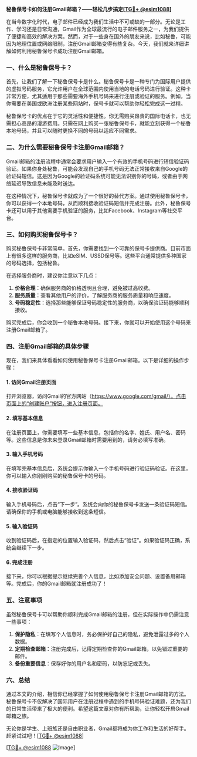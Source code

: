 **秘鲁保号卡如何注册Gmail邮箱？——轻松几步搞定[[TG💪+ @esim1088](https://t.me/s/esim1088)]**

在当今数字化时代，电子邮件已经成为我们生活中不可或缺的一部分。无论是工作、学习还是日常沟通，Gmail作为全球最流行的电子邮件服务之一，为我们提供了便捷和高效的解决方案。然而，对于一些身在国外的朋友来说，比如秘鲁，可能因为地理位置或网络限制，注册Gmail邮箱变得有些复杂。今天，我们就来详细讲解如何利用秘鲁保号卡成功注册Gmail邮箱。

### 一、什么是秘鲁保号卡？

首先，让我们了解一下秘鲁保号卡是什么。秘鲁保号卡是一种专门为国际用户提供的虚拟号码服务，它允许用户在全球范围内使用当地的电话号码进行验证。这种卡非常方便，尤其适用于那些需要海外手机号码来进行注册或验证的服务。例如，当你需要在美国或欧洲注册某些网站时，保号卡就可以帮助你轻松完成这一过程。

秘鲁保号卡的优点在于它的灵活性和便捷性。你无需购买昂贵的国际电话卡，也无需担心高昂的漫游费用。只需在网上购买一张秘鲁保号卡，就能立刻获得一个秘鲁本地号码，并且可以随时更换不同的号码以适应不同需求。

### 二、为什么需要秘鲁保号卡注册Gmail邮箱？

Gmail邮箱的注册流程中通常会要求用户输入一个有效的手机号码进行短信验证码验证。如果你身处秘鲁，可能会发现自己的手机号码无法正常接收来自Google的验证码短信。这是因为Google的验证码系统可能无法识别你的号码，或者由于网络延迟导致信息未能及时送达。

在这种情况下，秘鲁保号卡就成为了一个很好的替代方案。通过使用秘鲁保号卡，你可以获得一个本地号码，从而顺利接收验证码短信并完成注册。此外，秘鲁保号卡还可以用于其他需要手机验证的服务，比如Facebook、Instagram等社交平台。

### 三、如何购买秘鲁保号卡？

购买秘鲁保号卡非常简单。首先，你需要找到一个可靠的保号卡提供商。目前市面上有很多这样的服务商，比如eSIM、USSD保号等。这些平台通常提供多种国家的号码选择，包括秘鲁。

在选择服务商时，建议你注意以下几点：

1. **价格合理**：确保服务商的价格透明且合理，避免被过高收费。
2. **服务质量**：查看其他用户的评价，了解服务商的服务质量和响应速度。
3. **号码稳定性**：选择那些能够保证号码稳定性的服务商，以确保验证码能够顺利接收。

购买完成后，你会收到一个秘鲁本地号码。接下来，你就可以开始使用这个号码来注册Gmail邮箱了。

### 四、注册Gmail邮箱的具体步骤

现在，我们来具体看看如何使用秘鲁保号卡注册Gmail邮箱。以下是详细的操作步骤：

#### 1. 访问Gmail注册页面

打开浏览器，访问Gmail的官方网站（https://www.google.com/gmail/）。点击页面上的“创建账户”按钮，进入注册页面。

#### 2. 填写基本信息

在注册页面上，你需要填写一些基本信息，包括你的名字、姓氏、用户名、密码等。这些信息是你未来登录Gmail邮箱时需要用到的，请务必填写准确。

#### 3. 输入手机号码

在填写完基本信息后，系统会提示你输入一个手机号码进行验证码验证。在这里，你可以输入你刚刚购买的秘鲁保号卡的号码。

#### 4. 接收验证码

输入手机号码后，点击“下一步”。系统会向你的秘鲁保号卡发送一条验证码短信。请确保你的手机或电脑能够接收到这条短信。

#### 5. 输入验证码

收到验证码后，在指定的位置输入验证码，然后点击“验证”。如果验证码正确，系统会继续下一步。

#### 6. 完成注册

接下来，你可以根据提示继续完善个人信息，比如添加安全问题、设置备用邮箱等。完成后，你的Gmail邮箱就注册成功了！

### 五、注意事项

虽然秘鲁保号卡可以帮助你顺利完成Gmail邮箱的注册，但在实际操作中仍需注意一些事项：

1. **保护隐私**：在填写个人信息时，务必保护好自己的隐私，避免泄露过多的个人数据。
2. **定期检查邮箱**：注册完成后，记得定期检查你的Gmail邮箱，以免错过重要的邮件。
3. **备份重要信息**：保存好你的用户名和密码，以防忘记或丢失。

### 六、总结

通过本文的介绍，相信你已经掌握了如何使用秘鲁保号卡注册Gmail邮箱的方法。秘鲁保号卡不仅解决了国际用户在注册过程中遇到的手机号码验证难题，还为我们的日常生活带来了极大的便利。希望这篇文章对你有所帮助，让你轻松开启Gmail邮箱之旅。

无论你是学生、上班族还是自由职业者，Gmail都将成为你工作和生活的好帮手。赶紧试试吧！[[TG💪+ @esim1088](https://t.me/s/esim1088)]

[[TG💪+ @esim1088](https://t.me/s/esim1088) ![Image](https://i.postimg.cc/4NQfJmqS/Snipaste-2025-05-13-00-14-12.png)]